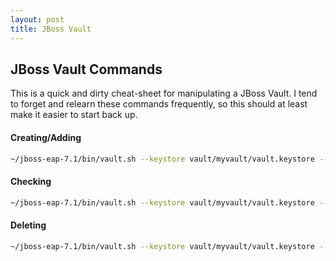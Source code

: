 ```yaml
---
layout: post
title: JBoss Vault
---
```


## JBoss Vault Commands

This is a quick and dirty cheat-sheet for manipulating a JBoss Vault.  I tend to forget and relearn these commands frequently, so this should at least make it easier to start back up.



#### Creating/Adding
```bash
~/jboss-eap-7.1/bin/vault.sh --keystore vault/myvault/vault.keystore --keystore-password mysecretpassword --alias vault --vault-block myvaultblock --attribute password --sec-attr "my_secret_password_value" --enc-dir vault/myvault
```

#### Checking
```bash
~/jboss-eap-7.1/bin/vault.sh --keystore vault/myvault/vault.keystore --keystore-password mysecretpassword --alias vault --check-sec-attr --vault-block myvaultblock --attribute password --enc-dir vault/myvault --iteration 23 --salt 12345678
```

#### Deleting
```bash
~/jboss-eap-7.1/bin/vault.sh --keystore vault/myvault/vault.keystore --keystore-password mysecretpassword --alias vault  --vault-block myvaultblock -r password --enc-dir vault/myvault/
```
